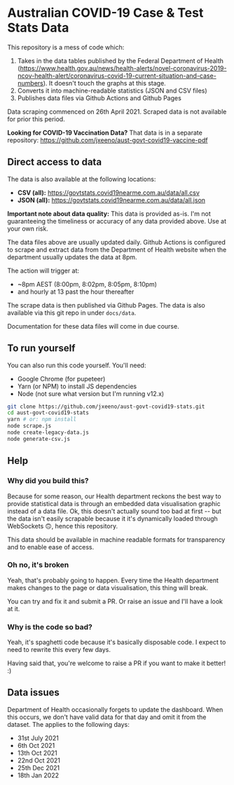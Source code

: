 # Australian COVID-19 Case & Test Stats Data

This repository is a mess of code which:

1. Takes in the data tables published by the Federal Department of Health (https://www.health.gov.au/news/health-alerts/novel-coronavirus-2019-ncov-health-alert/coronavirus-covid-19-current-situation-and-case-numbers).  It doesn't touch the graphs at this stage.
2. Converts it into machine-readable statistics (JSON and CSV files)
3. Publishes data files via Github Actions and Github Pages

Data scraping commenced on 26th April 2021.  Scraped data is not available for prior this period.

**Looking for COVID-19 Vaccination Data?** That data is in a separate repository: https://github.com/jxeeno/aust-govt-covid19-vaccine-pdf

## Direct access to data

The data is also available at the following locations:

* **CSV (all):** https://govtstats.covid19nearme.com.au/data/all.csv
* **JSON (all):** https://govtstats.covid19nearme.com.au/data/all.json

**Important note about data quality:**  This data is provided as-is. I'm not guaranteeing the timeliness or accuracy of any data provided above.  Use at your own risk.

The data files above are usually updated daily.  Github Actions is configured to scrape and extract data from the Department of Health website when the department usually updates the data at 8pm.

The action will trigger at:
* ~8pm AEST (8:00pm, 8:02pm, 8:05pm, 8:10pm)
* and hourly at 13 past the hour thereafter

The scrape data is then published via Github Pages.  The data is also available via this git repo in under `docs/data`.

Documentation for these data files will come in due course.

## To run yourself

You can also run this code yourself.  You'll need:

* Google Chrome (for pupeteer)
* Yarn (or NPM) to install JS dependencies
* Node (not sure what version but I'm running v12.x)

```bash
git clone https://github.com/jxeeno/aust-govt-covid19-stats.git
cd aust-govt-covid19-stats
yarn # or: npm install
node scrape.js
node create-legacy-data.js
node generate-csv.js
```

## Help

### Why did you build this?

Because for some reason, our Health department reckons the best way to provide statistical data is through an embedded data visualisation graphic instead of a data file.  Ok, this doesn't actually sound too bad at first -- but the data isn't easily scrapable because it it's dynamically loaded through WebSockets 🙃, hence this repository.

This data should be available in machine readable formats for transparency and to enable ease of access.

### Oh no, it's broken

Yeah, that's probably going to happen.  Every time the Health department makes changes to the page or data visualisation, this thing will break.

You can try and fix it and submit a PR.  Or raise an issue and I'll have a look at it.

### Why is the code so bad?

Yeah, it's spaghetti code because it's basically disposable code. I expect to need to rewrite this every few days.

Having said that, you're welcome to raise a PR if you want to make it better! :)

## Data issues

Department of Health occasionally forgets to update the dashboard.  When this occurs, we don't have valid data for that day and omit it from the dataset.  The applies to the following days:

* 31st July 2021
* 6th Oct 2021
* 13th Oct 2021
* 22nd Oct 2021
* 25th Dec 2021
* 18th Jan 2022
